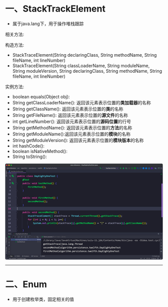 # 一、StackTrackElement

- 属于java.lang下，用于操作堆栈跟踪







相关方法:



构造方法:

- StackTraceElement(String declaringClass, String methodName, String fileName, int lineNumber)	
- StackTraceElement(String classLoaderName, String moduleName, String moduleVersion, String declaringClass, String methodName, String fileName, int lineNumber)



实例方法:

- boolean equals(Object obj): 
- String getClassLoaderName(): 返回该元素表示位置的**类加载器**的名称
- String getClassName(): 返回该元素表示位置的**类**的名称
- String getFileName(): 返回该元素表示位置的**源文件**的名称
- int getLineNumber(): 返回该元素表示位置的**源码位置**的行号
- String getMethodName(): 返回该元素表示位置的**方法**的名称
- String getModuleName():返回该元素表示位置的**模块**的名称
- String getModuleVersion(): 返回该元素表示位置的**模块版本**的名称
- int hashCode():
- boolean isNativeMethod():
- String toString():

![0FEFC17C-0BE0-4B99-A1F5-2A234A13A157](images/0FEFC17C-0BE0-4B99-A1F5-2A234A13A157.png)

****













# 二、Enum

- 用于创建枚举类，固定相关的值












































